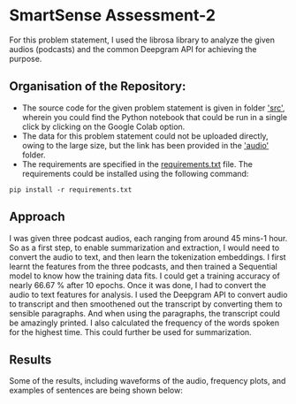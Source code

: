 # SmartSense Assessment-2

For this problem statement, I used the librosa library to analyze the given audios (podcasts) and the common Deepgram API for achieving the purpose. 

## Organisation of the Repository:

- The source code for the given problem statement is given in folder ['src\'](./src), wherein you could find the Python notebook that could be run in a single click by clicking on the Google Colab option.
- The data for this problem statement could not be uploaded directly, owing to the large size, but the link has been provided in the ['audio\'](./audio) folder.
- The requirements are specified in the [requirements.txt](requirements.txt) file.
The requirements could be installed using the following command:
```
pip install -r requirements.txt
```

## Approach

I was given three podcast audios, each ranging from around 45 mins-1 hour. So as a first step, to enable summarization and extraction, I would need to convert the audio to text, and then learn the tokenization embeddings. I first learnt the features from the three podcasts, and then trained a Sequential model to know how the training data fits. I could get a training accuracy of nearly 66.67 % after 10 epochs.
Once it was done, I had to convert the audio to text features for analysis. I used the Deepgram API to convert audio to transcript and then smoothened out the transcript by converting them to sensible paragraphs.
And when using the paragraphs, the transcript could be amazingly printed. I also calculated the frequency of the words spoken for the highest time. This could further be used for summarization.

## Results 

Some of the results, including waveforms of the audio, frequency plots, and examples of sentences are being shown below:
